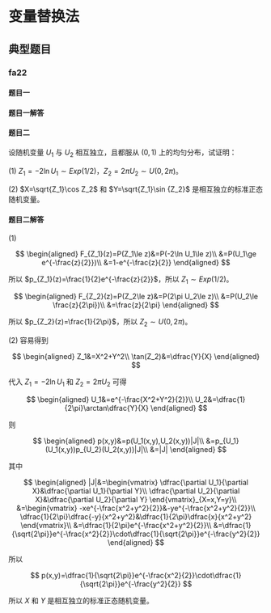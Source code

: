 # 变量替换法

## 典型题目

### fa22

#### 题目一

#### 题目一解答

#### 题目二

设随机变量 $U_1$ 与 $U_2$ 相互独立，且都服从 $(0,1)$ 上的均匀分布，试证明：

(1) $Z_1=-2\ln U_1\sim Exp(1/2)$，$Z_2=2\pi U_2\sim U(0,2\pi)$。

(2) $X=\sqrt{Z_1}\cos Z_2$ 和 $Y=\sqrt{Z_1}\sin {Z_2}$ 是相互独立的标准正态随机变量。

#### 题目二解答

(1)

$$
\begin{aligned}
F_{Z_1}(z)=P(Z_1\le z)&=P(-2\ln U_1\le z)\\
&=P(U_1\ge e^{-\frac{z}{2}})\\
&=1-e^{-\frac{z}{2}}
\end{aligned}
$$

所以 $p_{Z_1}(z)=\frac{1}{2}e^{-\frac{z}{2}}$，所以 $Z_1\sim Exp(1/2)$。

$$
\begin{aligned}
F_{Z_2}(z)=P(Z_2\le z)&=P(2\pi U_2\le z)\\
&=P(U_2\le \frac{z}{2\pi})\\
&=\frac{z}{2\pi}
\end{aligned}
$$

所以 $p_{Z_2}(z)=\frac{1}{2\pi}$，所以 $Z_2\sim U(0,2\pi)$。

(2) 容易得到

$$
\begin{aligned}
Z_1&=X^2+Y^2\\
\tan(Z_2)&=\dfrac{Y}{X}
\end{aligned}
$$

代入 $Z_1=-2\ln U_1$ 和 $Z_2=2\pi U_2$ 可得 

$$
\begin{aligned}
U_1&=e^{-\frac{X^2+Y^2}{2}}\\
U_2&=\dfrac{1}{2\pi}\arctan\dfrac{Y}{X}
\end{aligned}
$$

则

$$
\begin{aligned}
p(x,y)&=p(U_1(x,y),U_2(x,y))|J|\\
&=p_{U_1}(U_1(x,y))p_{U_2}(U_2(x,y))|J|\\
&=|J|
\end{aligned}
$$

其中

$$
\begin{aligned}
|J|&=\begin{vmatrix}
\dfrac{\partial U_1}{\partial X}&\dfrac{\partial U_1}{\partial Y}\\
\dfrac{\partial U_2}{\partial X}&\dfrac{\partial U_2}{\partial Y}
\end{vmatrix}_{X=x,Y=y}\\
&=\begin{vmatrix}
-xe^{-\frac{x^2+y^2}{2}}&-ye^{-\frac{x^2+y^2}{2}}\\
\dfrac{1}{2\pi}\dfrac{-y}{x^2+y^2}&\dfrac{1}{2\pi}\dfrac{x}{x^2+y^2}
\end{vmatrix}\\
&=\dfrac{1}{2\pi}e^{-\frac{x^2+y^2}{2}}\\
&=\dfrac{1}{\sqrt{2\pi}}e^{-\frac{x^2}{2}}\cdot\dfrac{1}{\sqrt{2\pi}}e^{-\frac{y^2}{2}}
\end{aligned}
$$



所以

$$
p(x,y)=\dfrac{1}{\sqrt{2\pi}}e^{-\frac{x^2}{2}}\cdot\dfrac{1}{\sqrt{2\pi}}e^{-\frac{y^2}{2}}
$$

所以 $X$ 和 $Y$ 是相互独立的标准正态随机变量。
